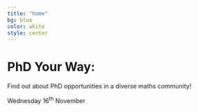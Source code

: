 ```yaml
---
title: "home"
bg: blue
color: white
style: center
---
```




<span class="fa-stack subtlecircle" style="font-size:100px; background:rgba(255,166,0,0.1)">
  <i class="fa fa-circle fa-stack-2x text-white"></i>
  <i class="fa fa-book fa-stack-1x text-orange"></i>
</span>

# PhD Your Way:
<!--{: .text-green}-->

Find out about PhD opportunities in a diverse maths community!

Wednesday 16<sup>th</sup> November

